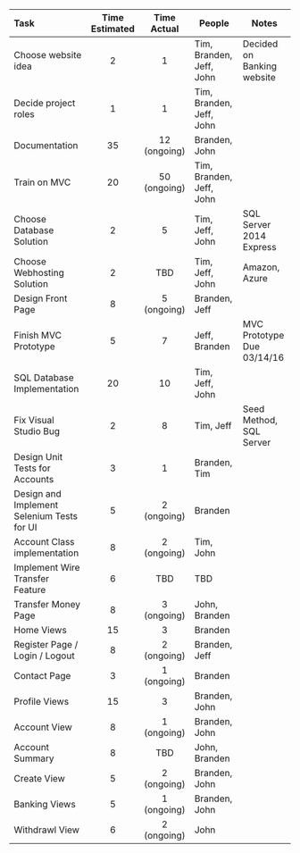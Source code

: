 | Task                                  |  Time Estimated      |    Time Actual      |       People             |  Notes
|:--------------------------------------|:--------------------:|:-------------------:|--------------------------|----------------------
| Choose website idea                   |       2              |      1              | Tim, Branden, Jeff, John |  Decided on Banking website |
| Decide project roles                  |       1              |      1              | Tim, Branden, Jeff, John |  |
| Documentation                         |       35              |        12 (ongoing)|  Branden, John    |    |
| Train on MVC                          |       20             |     50 (ongoing)    | Tim, Branden, Jeff, John |  |
| Choose Database Solution              |       2              |       5           | Tim, Jeff, John |  SQL Server 2014 Express |
| Choose Webhosting Solution            |       2              |       TBD           | Tim, Jeff, John |  Amazon, Azure |
| Design Front Page                     |       8              |     5 (ongoing)     | Branden, Jeff            |  |
| Finish MVC Prototype                  |       5              |     7     | Jeff, Branden       |  MVC Prototype Due  03/14/16 |
| SQL Database Implementation               |       20             |       10           | Tim, Jeff, John          |  |
| Fix Visual Studio Bug   |       2              |       8           | Tim, Jeff                | Seed Method, SQL Server  |
| Design Unit Tests for Accounts        |       3              |       1           | Branden, Tim             |  |
| Design and Implement Selenium Tests for UI |       5              |       2 (ongoing)       | Branden                     |  |
| Account Class implementation          |       8              |      2 (ongoing)         | Tim, John                |  |
| Implement Wire Transfer Feature       |       6              |       TBD           | TBD                      |  |
| Transfer Money Page                   |       8              |       3 (ongoing)   | John, Branden              |  |
| Home Views            |       15              |     3         |  Branden |    |
| Register Page / Login / Logout        |       8              |       2 (ongoing)   | Branden, Jeff                  |  |
| Contact Page                          |       3             |         1 (ongoing)  |  Branden     |   |    |
| Profile Views         |       15              |       3         | Branden, John |    |
| Account View                          |       8              |       1 (ongoing)           | Branden, John            |  |
| Account Summary                       |       8              |       TBD           | John, Branden               |  |
| Create View         |       5              |       2 (ongoing)        | Branden, John |    |
| Banking Views         |       5              |       1 (ongoing)        | Branden, John |    |
| Withdrawl View                        |       6             |       2 (ongoing)   |  John |  | |
